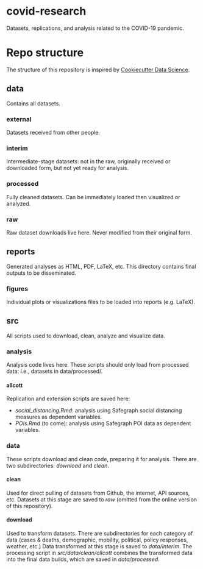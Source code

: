 # covid-research
Datasets, replications, and analysis related to the COVID-19 pandemic.

# Repo structure

The structure of this repository is inspired by [Cookiecutter Data Science](https://drivendata.github.io/cookiecutter-data-science/).

## data

Contains all datasets.

### external

Datasets received from other people.

### interim

Intermediate-stage datasets: not in the raw, originally received or downloaded form, but not yet ready for analysis.

### processed

Fully cleaned datasets. Can be immediately loaded then visualized or analyzed.

### raw

Raw dataset downloads live here. Never modified from their original form.

## reports

Generated analyses as HTML, PDF, LaTeX, etc. This directory contains final outputs to be disseminated.

### figures

Individual plots or visualizations files to be loaded into reports (e.g. LaTeX).

## src

All scripts used to download, clean, analyze and visualize data.

### analysis

Analysis code lives here. These scripts should only load from processed data: i.e., datasets in data/processed/.

#### allcott

Replication and extension scripts are saved here:

- *social_distancing.Rmd*: analysis using Safegraph social distancing measures as dependent variables.
- *POIs.Rmd* (to come): analysis using Safegraph POI data as dependent variables.

### data

These scripts download and clean code, preparing it for analysis. There are two subdirectories: *download* and *clean*.

#### clean

Used for direct pulling of datasets from Github, the internet, API sources, etc. Datasets at this stage are saved to *raw* (omitted from the online version of this repository).

#### download

Used to transform datasets. There are subdirectories for each category of data (cases & deaths, demographic, mobility, political, policy responses, weather, etc.) Data transformed at this stage is saved to *data/interim*. The processing script in *src/data/clean/allcott* combines the transformed data into the final data builds, which are saved in *data/processed*.
